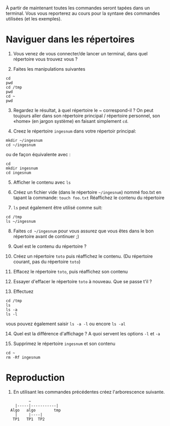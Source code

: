 À partir de maintenant toutes les commandes seront tapées dans un terminal. Vous vous reporterez au cours pour la syntaxe des commandes utilisées (et les exemples).

# Naviguer dans les répertoires

1. Vous venez de vous connecter/de lancer un terminal, dans quel répertoire vous trouvez vous ?

2. Faites les manipulations suivantes

```
cd
pwd
cd /tmp
pwd
cd ~
pwd
```

3. Regardez le résultat, à quel répertoire le ~ correspond-il ?
On peut toujours aller dans son répertoire principal / répertoire personnel, son «home» (en jargon système) en faisant simplement `cd`.

4. Creez le répertoire `ingesnum` dans votre répertoir principal:

```
mkdir ~/ingesnum
cd ~/ingesnum
```
ou de façon équivalente avec :
```
cd
mkdir ingesnum
cd ingesnum
```

5. Afficher le contenu avec `ls`

6. Créez un fichier vide (dans le répertoire `~/ingesnum`) nommé foo.txt en tapant la commande: `touch foo.txt`
Réaffichez le contenu du répertoire

7. `ls` peut également être utilisé comme suit:

```
cd /tmp
ls ~/ingesnum
```

8. Faites `cd ~/ingesnum` pour vous assurez que vous êtes dans le bon répertoire avant de continuer ;)

9. Quel est le contenu du répertoire ?

10. Créez un répertoire `toto` puis réaffichez le contenu. (Du répertoire courant, pas du répertoire `toto`)

11. Effacez le répertoire `toto`, puis réaffichez son contenu

12. Essayer d'effacer le répertoire `toto` à nouveau. Que se passe t'il ?

13. Effectuez

```
cd /tmp
ls
ls -a
ls -l
```
vous pouvez également saisir `ls -a -l` ou encore `ls -al`

14. Quel est la différence d'affichage ? A quoi servent les options `-l` et `-a`

15. Supprimez le répertoire `ingesnum` et son contenu

```
cd ~
rm -Rf ingesnum
```

# Reproduction

1. En utilisant les commandes précédentes créez l'arborescence suivante.

```
          ~
    |-----|-----------|
  Algo   algo        tmp
    |     |----|
   TP1   TP1  TP2

```
